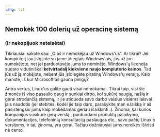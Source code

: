 ```yaml
---
lang: lit
---
```





<h2>Nemok&#279;k 100 doleri&#371; u&#382; operacin&#281; sistem&#261;</h2>
<h3>(Ir nekopijuok neteis&#279;tai)</h3>

Tikriausiai sakote sau: „O a&#353; ir nemok&#279;jau u&#382; Windows'us“. Ar tikrai? Jei kompiuter&#303; jau 
&#303;sigijote su jame &#303;diegtais Windows'ais, j&#363;s u&#382; juo sumok&#279;jote, net jei parduotuv&#279;je jums 
to nemin&#279;jo. Windows'&#371; licencija sudaro vidutini&#353;kai <b>ketvirtadal&#303; kiekvieno naujo kompiuterio 
kainos</b>. Tad j&#363;s u&#382; j&#261; mok&#279;jote, nebent j&#363;s &#303;sidieg&#279;te piratin&#281; 
Windows'&#371; versij&#261;. Kaip manote, i&#353; kur Microsoft'as gauna pinig&#371;?

Antra vertus, Linux'us galite gauti visai nemokamai. Tikrai taip, visi &#353;ie &#382;mon&#279;s i&#353; viso 
pasaulio daug ir sunkiai dirbo, kol suk&#363;r&#279; saugi&#261;, na&#353;i&#261; ir gerai atrodan&#269;i&#261; 
sistem&#261;, ir jie atiduoda savo darbo vaisius visiems laisvai jais naudotis (jei stebit&#279;s, kod&#279;l jie taip 
daro, para&#353;ykite man e.lai&#353;k&#261; ir a&#353; pasistengsiu jums kaip mok&#279;damas geriau 
i&#353;ai&#353;kinti :). &#381;inoma, kai kurios kompanijos susik&#363;r&#279; ger&#261; versl&#261; , parduodami 
produkt&#371; palaikymo, dokumentacijos, telefonini&#371; konsultacij&#371; paslaugas etc., savo pa&#269;i&#371; 
Linux'o versijoms, ir tai, &#382;inoma, yra gerai. Ta&#269;iau da&#382;niausiai jums nereik&#279;s i&#353;leisti n&#279; 
cento.




